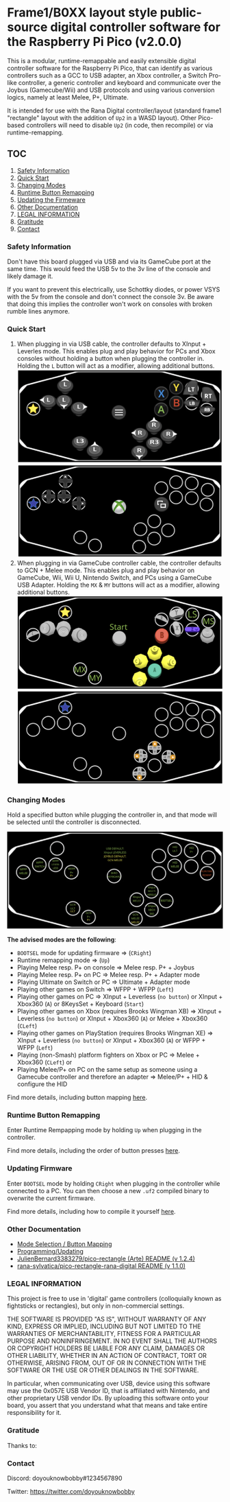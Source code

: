 # Frame1/B0XX layout style public-source digital controller software for the Raspberry Pi Pico (v2.0.0)

This is a modular, runtime-remappable and easily extensible digital controller software for the Raspberry Pi Pico, that can identify as various controllers such as a GCC to USB adapter, an Xbox controller, a Switch Pro-like controller, a generic controller and keyboard and communicate over the Joybus (Gamecube/Wii) and USB protocols and using various conversion logics, namely at least Melee, P+, Ultimate.

It is intended for use with the Rana Digital controller/layout (standard frame1 "rectangle" layout with the addition of `Up2` in a WASD layout). Other Pico-based controllers will need to disable `Up2` (in code, then recompile) or via runtime-remapping.

## TOC

1. [Safety Information](#safety-information)
2. [Quick Start](#quick-start)
3. [Changing Modes](#changing-modes)
4. [Runtime Button Remapping](#runtime-button-remapping)
5. [Updating the Firmeware](#updating-firmware)
6. [Other Documentation](#other-documentation)
7. [LEGAL INFORMATION](#legal-information)
8. [Gratitude](#gratitude)
9. [Contact](#contact)

### Safety Information

Don't have this board plugged via USB and via its GameCube port at the same time. This would feed the USB 5v to the 3v line of the console and likely damage it.

If you want to prevent this electrically, use Schottky diodes, or power VSYS with the 5v from the console and don't connect the console 3v. Be aware that doing this implies the controller won't work on consoles with broken rumble lines anymore.

### Quick Start

1. When plugging in via USB cable, the controller defaults to XInput + Leverles mode. This enables plug and play behavior for PCs and Xbox consoles without holding a button when plugging the controller in. Holding the `L` button will act as a modifier, allowing additional buttons.
![Image](img/modes/xbox360_leverless.png)
![Image](img/modes/xbox360_leverless_mod.png)
3. When plugging in via GameCube controller cable, the controller defaults to GCN + Melee mode. This enables plug and play behavior on GameCube, Wii, Wii U, Nintendo Switch, and PCs using a GameCube USB Adapter. Holding the `MX` & `MY` buttons will act as a modifier, allowing additional buttons.
![Image](img/modes/gcn_melee.png)
![Image](img/modes/gcn_melee_mod.png)

### Changing Modes

Hold a specified button while plugging the controller in, and that mode will be selected until the controller is disconnected.

![Image](img/modes/modes.png)

**The advised modes are the following**:
- `BOOTSEL` mode for updating firmware => (`CRight`)
- Runtime remapping mode => (`Up`)
- Playing Melee resp. P+ on console => Melee resp. P+ + Joybus
- Playing Melee resp. P+ on PC => Melee resp. P+ + Adapter mode
- Playing Ultimate on Switch or PC => Ultimate + Adapter mode
- Playing other games on Switch => WFPP + WFPP (`Left`)
- Playing other games on PC => XInput + Leverless (`no button`) or XInput + Xbox360 (`A`) or 8KeysSet + Keyboard (`Start`)
- Playing other games on Xbox (requires Brooks Wingman XB) => XInput + Leverless (`no button`) or XInput + Xbox360 (`A`) or Melee + Xbox360 (`CLeft`)
- Playing other games on PlayStation (requires Brooks Wingman XE) =>  XInput + Leverless (`no button`) or XInput + Xbox360 (`A`) or WFPP + WFPP (`Left`)
- Playing (non-Smash) platform fighters on Xbox or PC => Melee + Xbox360 (`CLeft`) or 
- Playing Melee/P+ on PC on the same setup as someone using a Gamecube controller and therefore an adapter => Melee/P+ + HID & configure the HID

Find more details, including button mapping [here](docs/MODES.md).

### Runtime Button Remapping

Enter Runtime Rempapping mode by holding `Up` when plugging in the controller.

Find more details, including the order of button presses [here](docs/PROGRAMMING.md#runtime-button-remapping).

### Updating Firmware

Enter `BOOTSEL` mode by holding `CRight` when plugging in the controller while connected to a PC. You can then choose a new `.uf2` compiled binary to overwrite the current firmware.

Find more details, including how to compile it yourself [here](docs/PROGRAMMING.md#updating-the-firmware).

### Other Documentation

* [Mode Selection / Button Mapping](docs/MODES.md)
* [Programming/Updating](docs/PROGRAMMING.md)
* [JulienBernard3383279/pico-rectangle (Arte) README (v 1.2.4)](docs/vendor/arte/README_arte_v124.md)
* [rana-sylvatica/pico-rectangle-rana-digital README (v 1.1.0)](docs/vendor/rd/README_rana-digital_v110.md)

### LEGAL INFORMATION

This project is free to use in 'digital' game controllers (colloquially known as fightsticks or rectangles), but only in non-commercial settings.

THE SOFTWARE IS PROVIDED "AS IS", WITHOUT WARRANTY OF ANY KIND, EXPRESS OR IMPLIED, INCLUDING BUT NOT LIMITED TO THE WARRANTIES OF MERCHANTABILITY, FITNESS FOR A PARTICULAR PURPOSE AND NONINFRINGEMENT. IN NO EVENT SHALL THE AUTHORS OR COPYRIGHT HOLDERS BE LIABLE FOR ANY CLAIM, DAMAGES OR OTHER LIABILITY, WHETHER IN AN ACTION OF CONTRACT, TORT OR OTHERWISE, ARISING FROM, OUT OF OR IN CONNECTION WITH THE SOFTWARE OR THE USE OR OTHER DEALINGS IN THE SOFTWARE.

In particular, when communicating over USB, device using this software may use the 0x057E USB Vendor ID, that is affiliated with Nintendo, and other proprietary USB vendor IDs. By uploading this software onto your board, you assert that you understand what that means and take entire responsibility for it.

### Gratitude

Thanks to:

### Contact

Discord: doyouknowbobby#1234567890

Twitter: https://twitter.com/doyouknowbobby
